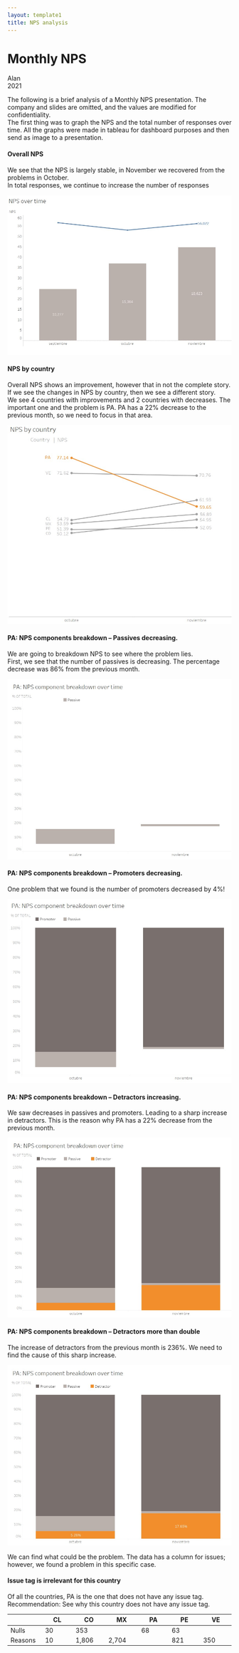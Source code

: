 ```yaml
---
layout: template1
title: NPS analysis
---
```


Monthly NPS
================
Alan<br />
2021<br />

<p>The following is a brief analysis of a Monthly NPS presentation. The company and slides are omitted, and the values are modified for confidentiality.<br />
The first thing was to graph the NPS and the total number of responses over time. All the graphs were made in tableau for dashboard purposes and then send as image to a presentation.</p>

<h4>Overall NPS</h4>
<p>We see that the NPS is largely stable, in November we recovered from the problems in October.<br />
In total responses, we continue to increase the number of responses</p>

<div class="bigcenterimgcontainer">
<img src="img/npstime.jpg" alt style>
</div>

<h4>NPS by country</h4>
<p>Overall NPS shows an improvement, however that in not the complete story. If we see the changes in NPS by country, then we see a different story.<br />
We see 4 countries with improvements and 2 countries with decreases. The important one and the problem is PA. PA has a 22% decrease to the previous month, so we need to focus in that area.</p>

<div class="bigcenterimgcontainer">
<img src="img/npsbycountry.jpg" alt style>
</div>

<h4>PA: NPS components breakdown – Passives decreasing.</h4>
<p>We are going to breakdown NPS to see where the problem lies. <br />
First, we see that the number of passives is decreasing. The percentage decrease was 86% from the previous month.</p>

<div class="bigcenterimgcontainer">
<img src="img/panpspass.jpg" alt style>
</div>

<h4>PA: NPS components breakdown – Promoters decreasing.</h4>

<p>One problem that we found is the number of promoters decreased by 4%!</p>

<div class="bigcenterimgcontainer">
<img src="img/panpsprom.jpg" alt style>
</div>

<h4>PA: NPS components breakdown – Detractors increasing.</h4>

<p>We saw decreases in passives and promoters. Leading to a sharp increase in detractors. This is the reason why PA has a 22% decrease from the previous month.</p>

<div class="bigcenterimgcontainer">
<img src="img/panspdes1.jpg" alt style>
</div>

<h4>PA: NPS components breakdown – Detractors more than double</h4>

<p>The increase of detractors from the previous month is 236%.  We need to find the cause of this sharp increase. </p>

<div class="bigcenterimgcontainer">
<img src="img/panspdes2.jpg" alt style>
</div>

<p>We can find what could be the problem. The data has a column for issues; however, we found a problem in this specific case.  </p>

<h4>Issue tag is irrelevant for this country</h4>

<p>Of all the countries, PA is the one that does not have any issue tag. <br />
Recommendation: See why this country does not have any issue tag.</p>


<table class="tg">
<colgroup>
<col style="width: 80px">
<col style="width: 80px">
<col style="width: 80px">
<col style="width: 80px">
<col style="width: 80px">
<col style="width: 80px">
<col style="width: 80px">
</colgroup>
<thead>
  <tr>
    <th class="tg-0lax"></th>
    <th class="tg-0lax">CL</th>
    <th class="tg-0lax">CO</th>
    <th class="tg-0lax">MX</th>
    <th class="tg-0lax">PA</th>
    <th class="tg-0lax">PE</th>
    <th class="tg-0lax">VE</th>
  </tr>
</thead>
<tbody>
  <tr>
    <td class="tg-9s94">Nulls</td>
    <td class="tg-pb6s">30</td>
    <td class="tg-pb6s">353</td>
    <td class="tg-0lax"></td>
    <td class="tg-i99s">68</td>
    <td class="tg-pb6s">63</td>
    <td class="tg-0lax"></td>
  </tr>
  <tr>
    <td class="tg-9s94">Reasons</td>
    <td class="tg-pb6s">10</td>
    <td class="tg-pb6s">1,806</td>
    <td class="tg-pb6s">2,704</td>
    <td class="tg-0lax"></td>
    <td class="tg-pb6s">821</td>
    <td class="tg-pb6s">350</td>
  </tr>
</tbody>
</table>





